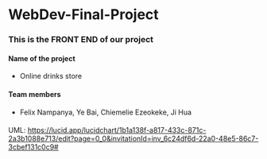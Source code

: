 # WebDev-Final-Project
### This is the FRONT END of our project
#### Name of the project
- Online drinks store
#### Team members
- Felix Nampanya, Ye Bai, Chiemelie Ezeokeke, Ji Hua

####
UML: https://lucid.app/lucidchart/1b1a138f-a817-433c-871c-2a3b1088e713/edit?page=0_0&invitationId=inv_6c24df6d-22a0-48e5-86c7-3cbef131c0c9#
